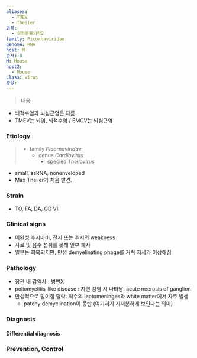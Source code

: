 ```yaml
---
aliases:
  - TMEV
  - Theiler
과목:
  - 실험동물의학2
family: Picornaviridae
genome: RNA
host: M
순서: 8
M: Mouse
host2:
  - Mouse
Class: Virus
증상: 
---
```

> 내용

- 뇌척수염과 뇌심근염은 다름.
- TMEV는 뇌염, 뇌척수염 / EMCV는 뇌심근염
### Etiology
> - family *Picornaviridae*
> 	- genus *Cardiovirus*
> 		- species *Theilovirus*

- small, ssRNA, nonenveloped
- Max Theiler가 처음 발견.
### Strain
- TO, FA, DA, GD VII
### Clinical signs
- 이완성 후지마비, 전지 또는 후지의 weakness
- 사료 및 음수 섭취를 못해 일부 폐사
- 일부는 회복되지만, 만성 demyelinating phage를 거쳐 자세가 이상해짐
### Pathology
 - 장관 내 감염사 : 병변X
 - poliomyelitis-like disease : 자연 감염 시 나타남. acute necrosis of ganglion
 - 만성적으로 말이집 탈락. 척수의 leptomeninges와 white matter에서 자주 발생
	 - patchy demyelination이 동반 (여기저기 지저분하게 보인다는 의미)

### Diagnosis
#### Differential diagnosis

### Prevention, Control
